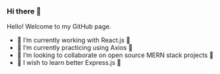 ### Hi there 👋

Hello! Welcome to my GitHub page.


- 🔭 I’m currently working with React.js 🤩
- 🌱 I’m currently practicing using Axios 🤔
- 👯 I’m looking to collaborate on open source MERN stack projects 🤗
- 🤞 I wish to learn better Express.js 🤯
